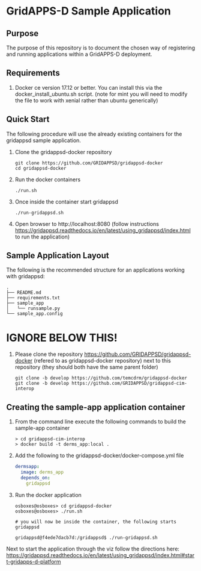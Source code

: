 # GridAPPS-D Sample Application

## Purpose

The purpose of this repository is to document the chosen way of registering and running applications within a 
GridAPPS-D deployment.

## Requirements

1. Docker ce version 17.12 or better.  You can install this via the docker_install_ubuntu.sh script.  (note for mint you will need to modify the file to work with xenial rather than ubuntu generically)

## Quick Start

The following procedure will use the already existing containers for the gridappsd sample application.

1. Clone the gridappsd-docker repository
    ```console
    git clone https://github.com/GRIDAPPSD/gridappsd-docker
    cd gridappsd-docker
    ```
1. Run the docker containers
    ```console
    ./run.sh
    ```
1. Once inside the container start gridappsd
    ```console
    ./run-gridappsd.sh
    ```
    
1. Open browser to http://localhost:8080 (follow instructions https://gridappsd.readthedocs.io/en/latest/using_gridappsd/index.html to run the application)
    
## Sample Application Layout

The following is the recommended structure for an applications working with gridappsd:

```console
.
├── README.md
├── requirements.txt
├── sample_app
│   └── runsample.py
└── sample_app.config
```

# IGNORE BELOW THIS!

1. Please clone the repository <https://github.com/GRIDAPPSD/gridappsd-docker> (refered to as gridappsd-docker repository) next to this repository (they should both have the same parent folder)

    ```console
    git clone -b develop https://github.com/temcdrm/gridappsd-docker
    git clone -b develop https://github.com/GRIDAPPSD/gridappsd-cim-interop
    ```

## Creating the sample-app application container

1.  From the command line execute the following commands to build the sample-app container

    ```console
    > cd gridappsd-cim-interop
    > docker build -t derms_app:local .
    ```

1.  Add the following to the gridappsd-docker/docker-compose.yml file

    ```` yaml
    dermsapp:
      image: derms_app
      depends_on: 
        gridappsd    
    ````

1.  Run the docker application 

    ```` console
    osboxes@osboxes> cd gridappsd-docker
    osboxes@osboxes> ./run.sh
    
    # you will now be inside the container, the following starts gridappsd
    
    gridappsd@f4ede7dacb7d:/gridappsd$ ./run-gridappsd.sh
    
    ````

Next to start the application through the viz follow the directions here: https://gridappsd.readthedocs.io/en/latest/using_gridappsd/index.html#start-gridapps-d-platform
